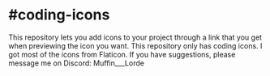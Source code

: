 # #coding-icons
This repository lets you add icons to your project through a link that you get when previewing the icon you want. This repository only has coding icons.
I got most of the icons from Flaticon.
If you have suggestions, please message me on Discord: Muffin___Lorde
